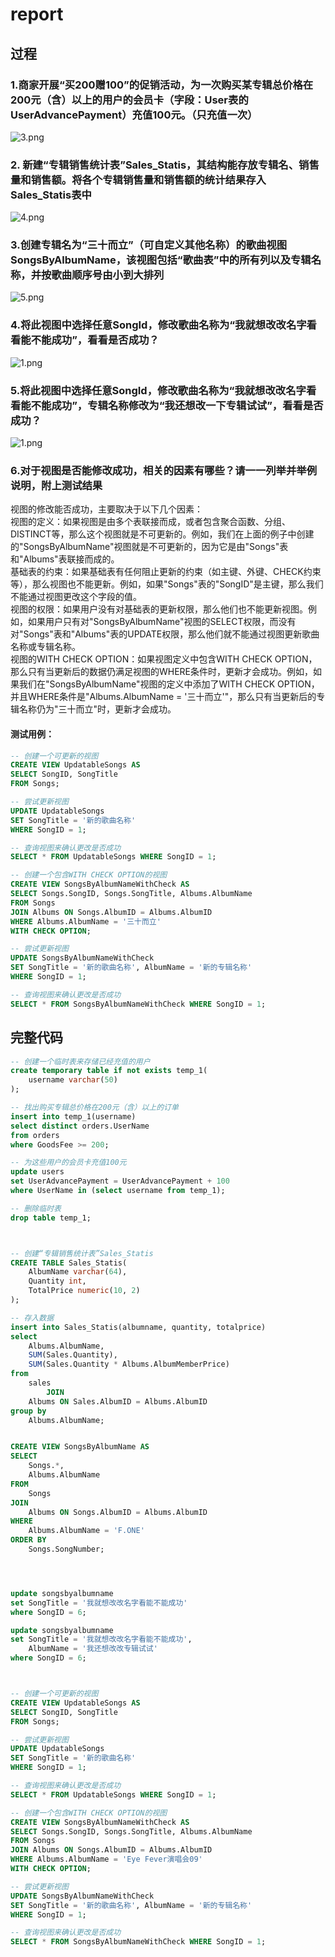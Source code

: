 # report

## 过程
### 1.商家开展“买200赠100”的促销活动，为一次购买某专辑总价格在200元（含）以上的用户的会员卡（字段：User表的UserAdvancePayment）充值100元。（只充值一次）
![3.png](3.png)

### 2. 新建“专辑销售统计表”Sales_Statis，其结构能存放专辑名、销售量和销售额。将各个专辑销售量和销售额的统计结果存入Sales_Statis表中
![4.png](4.png)

### 3.创建专辑名为“三十而立”（可自定义其他名称）的歌曲视图SongsByAlbumName，该视图包括“歌曲表”中的所有列以及专辑名称，并按歌曲顺序号由小到大排列
![5.png](5.png)

### 4.将此视图中选择任意SongId，修改歌曲名称为“我就想改改名字看看能不能成功”，看看是否成功？
![1.png](1.png)

### 5.将此视图中选择任意SongId，修改歌曲名称为“我就想改改名字看看能不能成功”，专辑名称修改为“我还想改一下专辑试试”，看看是否成功？
![1.png](1.png)

### 6.对于视图是否能修改成功，相关的因素有哪些？请一一列举并举例说明，附上测试结果
视图的修改能否成功，主要取决于以下几个因素：  
视图的定义：如果视图是由多个表联接而成，或者包含聚合函数、分组、DISTINCT等，那么这个视图就是不可更新的。例如，我们在上面的例子中创建的"SongsByAlbumName"视图就是不可更新的，因为它是由"Songs"表和"Albums"表联接而成的。  
基础表的约束：如果基础表有任何阻止更新的约束（如主键、外键、CHECK约束等），那么视图也不能更新。例如，如果"Songs"表的"SongID"是主键，那么我们不能通过视图更改这个字段的值。  
视图的权限：如果用户没有对基础表的更新权限，那么他们也不能更新视图。例如，如果用户只有对"SongsByAlbumName"视图的SELECT权限，而没有对"Songs"表和"Albums"表的UPDATE权限，那么他们就不能通过视图更新歌曲名称或专辑名称。  
视图的WITH CHECK OPTION：如果视图定义中包含WITH CHECK OPTION，那么只有当更新后的数据仍满足视图的WHERE条件时，更新才会成功。例如，如果我们在"SongsByAlbumName"视图的定义中添加了WITH CHECK OPTION，并且WHERE条件是"Albums.AlbumName = '三十而立'"，那么只有当更新后的专辑名称仍为"三十而立"时，更新才会成功。

#### 测试用例：
```SQL
-- 创建一个可更新的视图
CREATE VIEW UpdatableSongs AS
SELECT SongID, SongTitle
FROM Songs;

-- 尝试更新视图
UPDATE UpdatableSongs
SET SongTitle = '新的歌曲名称'
WHERE SongID = 1;

-- 查询视图来确认更改是否成功
SELECT * FROM UpdatableSongs WHERE SongID = 1;

-- 创建一个包含WITH CHECK OPTION的视图
CREATE VIEW SongsByAlbumNameWithCheck AS
SELECT Songs.SongID, Songs.SongTitle, Albums.AlbumName
FROM Songs
JOIN Albums ON Songs.AlbumID = Albums.AlbumID
WHERE Albums.AlbumName = '三十而立'
WITH CHECK OPTION;

-- 尝试更新视图
UPDATE SongsByAlbumNameWithCheck
SET SongTitle = '新的歌曲名称', AlbumName = '新的专辑名称'
WHERE SongID = 1;

-- 查询视图来确认更改是否成功
SELECT * FROM SongsByAlbumNameWithCheck WHERE SongID = 1;
```

## 完整代码
```SQL
-- 创建一个临时表来存储已经充值的用户
create temporary table if not exists temp_1(
    username varchar(50)
);

-- 找出购买专辑总价格在200元（含）以上的订单
insert into temp_1(username)
select distinct orders.UserName
from orders
where GoodsFee >= 200;

-- 为这些用户的会员卡充值100元
update users
set UserAdvancePayment = UserAdvancePayment + 100
where UserName in (select username from temp_1);

-- 删除临时表
drop table temp_1;



-- 创建“专辑销售统计表”Sales_Statis
CREATE TABLE Sales_Statis(
    AlbumName varchar(64),
    Quantity int,
    TotalPrice numeric(10, 2)
);

-- 存入数据
insert into Sales_Statis(albumname, quantity, totalprice)
select
    Albums.AlbumName,
    SUM(Sales.Quantity),
    SUM(Sales.Quantity * Albums.AlbumMemberPrice)
from
    sales
        JOIN
    Albums ON Sales.AlbumID = Albums.AlbumID
group by
    Albums.AlbumName;


CREATE VIEW SongsByAlbumName AS
SELECT
    Songs.*,
    Albums.AlbumName
FROM
    Songs
JOIN
    Albums ON Songs.AlbumID = Albums.AlbumID
WHERE
    Albums.AlbumName = 'F.ONE'
ORDER BY
    Songs.SongNumber;




update songsbyalbumname
set SongTitle = '我就想改改名字看能不能成功'
where SongID = 6;

update songsbyalbumname
set SongTitle = '我就想改改名字看能不能成功',
    AlbumName = '我还想改改专辑试试'
where SongID = 6;



-- 创建一个可更新的视图
CREATE VIEW UpdatableSongs AS
SELECT SongID, SongTitle
FROM Songs;

-- 尝试更新视图
UPDATE UpdatableSongs
SET SongTitle = '新的歌曲名称'
WHERE SongID = 1;

-- 查询视图来确认更改是否成功
SELECT * FROM UpdatableSongs WHERE SongID = 1;

-- 创建一个包含WITH CHECK OPTION的视图
CREATE VIEW SongsByAlbumNameWithCheck AS
SELECT Songs.SongID, Songs.SongTitle, Albums.AlbumName
FROM Songs
JOIN Albums ON Songs.AlbumID = Albums.AlbumID
WHERE Albums.AlbumName = 'Eye Fever演唱会09'
WITH CHECK OPTION;

-- 尝试更新视图
UPDATE SongsByAlbumNameWithCheck
SET SongTitle = '新的歌曲名称', AlbumName = '新的专辑名称'
WHERE SongID = 1;

-- 查询视图来确认更改是否成功
SELECT * FROM SongsByAlbumNameWithCheck WHERE SongID = 1;
```